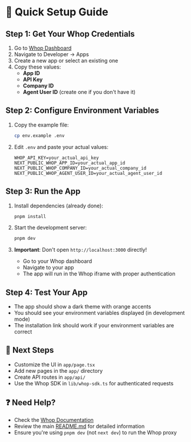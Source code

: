 # 🚀 Quick Setup Guide

## Step 1: Get Your Whop Credentials

1. Go to [Whop Dashboard](https://whop.com/dashboard)
2. Navigate to Developer → Apps
3. Create a new app or select an existing one
4. Copy these values:
   - **App ID**
   - **API Key**
   - **Company ID**
   - **Agent User ID** (create one if you don't have it)

## Step 2: Configure Environment Variables

1. Copy the example file:
   ```bash
   cp env.example .env
   ```

2. Edit `.env` and paste your actual values:
   ```env
   WHOP_API_KEY=your_actual_api_key
   NEXT_PUBLIC_WHOP_APP_ID=your_actual_app_id
   NEXT_PUBLIC_WHOP_COMPANY_ID=your_actual_company_id
   NEXT_PUBLIC_WHOP_AGENT_USER_ID=your_actual_agent_user_id
   ```

## Step 3: Run the App

1. Install dependencies (already done):
   ```bash
   pnpm install
   ```

2. Start the development server:
   ```bash
   pnpm dev
   ```

3. **Important**: Don't open `http://localhost:3000` directly!
   - Go to your Whop dashboard
   - Navigate to your app
   - The app will run in the Whop iframe with proper authentication

## Step 4: Test Your App

- The app should show a dark theme with orange accents
- You should see your environment variables displayed (in development mode)
- The installation link should work if your environment variables are correct

## 🎯 Next Steps

- Customize the UI in `app/page.tsx`
- Add new pages in the `app/` directory
- Create API routes in `app/api/`
- Use the Whop SDK in `lib/whop-sdk.ts` for authenticated requests

## ❓ Need Help?

- Check the [Whop Documentation](https://dev.whop.com)
- Review the main [README.md](README.md) for detailed information
- Ensure you're using `pnpm dev` (not `next dev`) to run the Whop proxy
